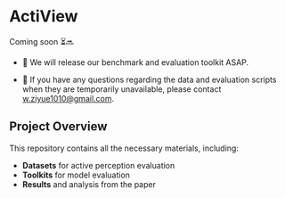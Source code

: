 # ActiView
Coming soon ⏳🔜

- 🚧 We will release our benchmark and evaluation toolkit ASAP.
  
- 📨 If you have any questions regarding the data and evaluation scripts when they are temporarily unavailable, please contact [w.ziyue1010@gmail.com](mailto:w.ziyue1010@gmail.com).
  
## Project Overview
This repository contains all the necessary materials, including:
- **Datasets** for active perception evaluation
- **Toolkits** for model evaluation
- **Results** and analysis from the paper


